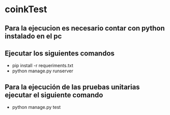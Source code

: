 # coinkTest

## Para la ejecucion es necesario contar con python instalado en el pc 
## Ejecutar los siguientes comandos

- pip install -r requeriments.txt
- python manage.py runserver

## Para la ejecución de las pruebas unitarias ejecutar el siguiente comando

- python manage.py test

